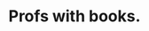 ---
published: true
layout: post
categories: 
  - slide
imageUrl: http://farm8.staticflickr.com/7429/12840755404_6bc335f7fd_h.jpg
title: Profs with books.
link:
---